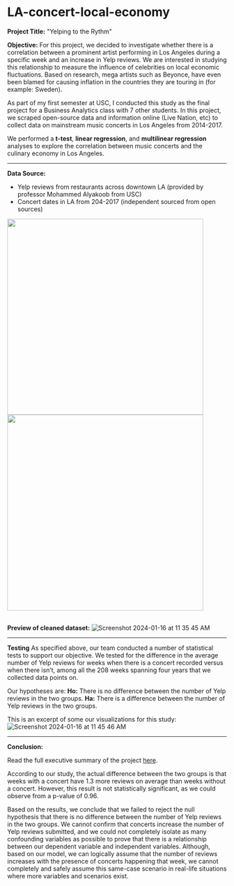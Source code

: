 # LA-concert-local-economy

**Project Title:** "Yelping to the Rythm"

**Objective:** For this project, we decided to investigate whether there is a correlation between a prominent artist performing in Los Angeles during a specific week and an increase in Yelp reviews. We are interested in studying this relationship to measure the influence of celebrities on local economic fluctuations. Based on research, mega artists such as Beyonce, have even been blamed for causing inflation in the countries they are touring in (for example: Sweden).

As part of my first semester at USC, I conducted this study as the final project for a Business Analytics class with 7 other students. In this project, we scraped open-source data and information online (Live Nation, etc) to collect data on mainstream music concerts in Los Angeles from 2014-2017. 

We performed a **t-test**, **linear regression**, and **multilinear regression** analyses to explore the correlation between music concerts and the culinary economy in Los Angeles.

---

**Data Source:**
- Yelp reviews from restaurants across downtown LA (provided by professor Mohammed Alyakoob from USC)
- Concert dates in LA from 204-2017 (independent sourced from open sources)

<img src="https://github.com/rsoetirto/LA-concert-local-economy/assets/109045573/67f8b98d-f699-46e2-adcc-fc01e4cb6d90" width="450" height="450" />
<img src="https://github.com/rsoetirto/LA-concert-local-economy/assets/109045573/322c455b-f4ee-4fa6-bbd0-833303cb2f9e" width="450" height="450" />

<br> 
</br>

**Preview of cleaned dataset:**
![Screenshot 2024-01-16 at 11 35 45 AM](https://github.com/rsoetirto/LA-concert-local-economy/assets/109045573/f777a6e9-9177-4c4d-8240-4a712d06b4ff)

---
**Testing**
As specified above, our team conducted a number of statistical tests to support our objective. We tested for the difference in the average number of Yelp reviews for weeks when there is a concert recorded versus when there isn’t, among all the 208 weeks spanning four years that we collected data points on.

Our hypotheses are:
**Ho:** There is no difference between the number of Yelp reviews in the two groups.
**Ha:** There is a difference between the number of Yelp reviews in the two groups.

This is an excerpt of some our visualizations for this study:
![Screenshot 2024-01-16 at 11 45 46 AM](https://github.com/rsoetirto/LA-concert-local-economy/assets/109045573/96821cc9-36d2-4c12-875f-24534e5c263a)

---

**Conclusion:**

Read the full executive summary of the project [here](https://docs.google.com/document/d/1GjeSxCmCnB5Bv4DZV1L6JqBfWuT9SUgrA5_rUiTnsBs/edit).

According to our study, the actual difference between the two groups is that weeks with a concert have 1.3 more reviews on average than weeks without a concert. However, this result is not statistically significant, as we could observe from a p-value of 0.96. 

Based on the results, we conclude that we failed to reject the null hypothesis that there is no difference between the number of Yelp reviews in the two groups. We cannot confirm that concerts increase the number of Yelp reviews submitted, and we could not completely isolate as many confounding variables as possible to prove that there is a relationship between our dependent variable and independent variables. Although, based on our model, we can logically assume that the number of reviews increases with the presence of concerts happening that week, we cannot completely and safely assume this same-case scenario in real-life situations where more variables and scenarios exist.













